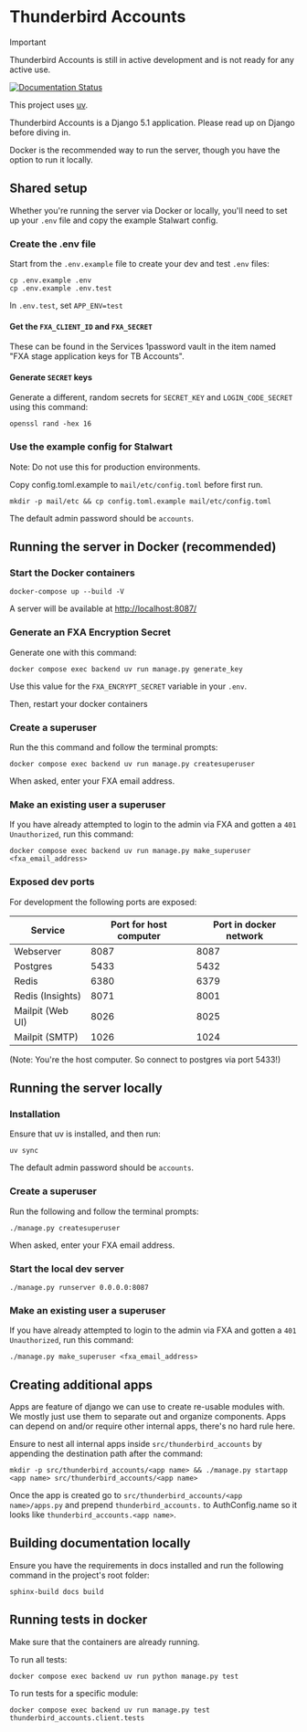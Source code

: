 # Thunderbird Accounts

> [!IMPORTANT]
> Thunderbird Accounts is still in active development and is not ready for any active use.


[![Documentation Status](https://readthedocs.com/projects/thunderbird-thunderbird-pro-services/badge/?version=latest)](https://pro-services-docs.thunderbird.net/en/latest/?badge=latest)

This project uses [uv](https://github.com/astral-sh/uv).

Thunderbird Accounts is a Django 5.1 application. Please read up on Django before diving in.

Docker is the recommended way to run the server, though you have the option to run it locally.


## Shared setup

Whether you're running the server via Docker or locally, you'll need to set up your `.env` file and copy the example Stalwart config.

### Create the .env file

Start from the `.env.example` file to create your dev and test `.env` files:

```shell
cp .env.example .env
cp .env.example .env.test
```

In `.env.test`, set `APP_ENV=test`

#### Get the `FXA_CLIENT_ID` and `FXA_SECRET`

These can be found in the Services 1password vault in the item named "FXA stage application keys for TB Accounts".

#### Generate `SECRET` keys

Generate a different, random secrets for `SECRET_KEY` and `LOGIN_CODE_SECRET` using this command:

```shell
openssl rand -hex 16
```

### Use the example config for Stalwart

Note: Do not use this for production environments.

Copy config.toml.example to `mail/etc/config.toml` before first run.

```shell
mkdir -p mail/etc && cp config.toml.example mail/etc/config.toml
```

The default admin password should be `accounts`.


## Running the server in Docker (recommended)


### Start the Docker containers

```shell
docker-compose up --build -V
```

A server will be available at [http://localhost:8087/](http://localhost:8087/)

### Generate an FXA Encryption Secret


Generate one with this command:

```shell
docker compose exec backend uv run manage.py generate_key
```

Use this value for the `FXA_ENCRYPT_SECRET` variable in your `.env`.

Then, restart your docker containers


### Create a superuser

Run the this command and follow the terminal prompts:

```shell
docker compose exec backend uv run manage.py createsuperuser
```

When asked, enter your FXA email address.

### Make an existing user a superuser

If you have already attempted to login to the admin via FXA and gotten a `401 Unauthorized`, run this command:

```shell
docker compose exec backend uv run manage.py make_superuser <fxa_email_address>
```

### Exposed dev ports

For development the following ports are exposed:

| Service          | Port for host computer | Port in docker network |
|------------------|------------------------|------------------------|
| Webserver        | 8087                   | 8087                   |
| Postgres         | 5433                   | 5432                   |
| Redis            | 6380                   | 6379                   |
| Redis (Insights) | 8071                   | 8001                   |
| Mailpit (Web UI) | 8026                   | 8025                   |
| Mailpit (SMTP)   | 1026                   | 1024                   |

(Note: You're the host computer. So connect to postgres via port 5433!)


## Running the server locally

### Installation

Ensure that uv is installed, and then run:
```shell
uv sync
```

The default admin password should be `accounts`.

### Create a superuser

Run the following and follow the terminal prompts:

```shell
./manage.py createsuperuser
```

When asked, enter your FXA email address.

### Start the local dev server

```shell
./manage.py runserver 0.0.0.0:8087
```


### Make an existing user a superuser

If you have already attempted to login to the admin via FXA and gotten a `401 Unauthorized`, run this command:

```shell
./manage.py make_superuser <fxa_email_address>
```



## Creating additional apps

Apps are feature of django we can use to create re-usable modules with. We mostly just use them to separate out and organize components.
Apps can depend on and/or require other internal apps, there's no hard rule here.

Ensure to nest all internal apps inside `src/thunderbird_accounts` by appending the destination path after the command:

`mkdir -p src/thunderbird_accounts/<app name> && ./manage.py startapp <app name> src/thunderbird_accounts/<app name>`

Once the app is created go to `src/thunderbird_accounts/<app name>/apps.py` and prepend `thunderbird_accounts.` to AuthConfig.name so it looks like `thunderbird_accounts.<app name>`.

## Building documentation locally

Ensure you have the requirements in docs installed and run the following command in the project's root folder:

```shell
sphinx-build docs build
```

## Running tests in docker

Make sure that the containers are already running.

To run all tests:
```shell
docker compose exec backend uv run python manage.py test
```

To run tests for a specific module:
```shell
docker compose exec backend uv run manage.py test thunderbird_accounts.client.tests
```
